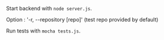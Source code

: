 Start backend with `node server.js`.

Option :
    '-r, --repository [repo]' (test repo provided by default)

Run tests with `mocha tests.js`.
